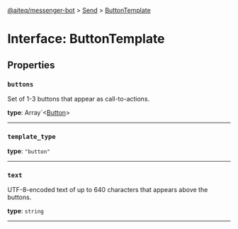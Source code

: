 [@aiteq/messenger-bot](../README.md) > [Send](../modules/send.md) > [ButtonTemplate](../interfaces/send.buttontemplate.md)

# Interface: ButtonTemplate

## Properties

<a id="buttons"></a>
###  `buttons`

Set of 1-3 buttons that appear as call-to-actions.

**type**: Array`<[Button](../modules/send.md#button)>
___

<a id="template_type"></a>
###  `template_type`

**type**: `"button"`
___

<a id="text"></a>
###  `text`

UTF-8-encoded text of up to 640 characters that appears above the buttons.

**type**: `string`
___
